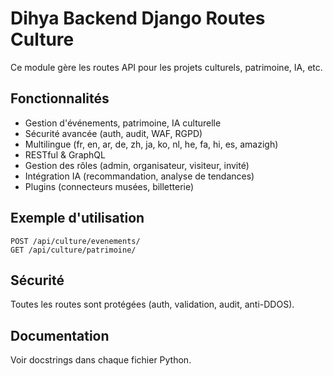 # Dihya Backend Django Routes Culture

Ce module gère les routes API pour les projets culturels, patrimoine, IA, etc.

## Fonctionnalités
- Gestion d'événements, patrimoine, IA culturelle
- Sécurité avancée (auth, audit, WAF, RGPD)
- Multilingue (fr, en, ar, de, zh, ja, ko, nl, he, fa, hi, es, amazigh)
- RESTful & GraphQL
- Gestion des rôles (admin, organisateur, visiteur, invité)
- Intégration IA (recommandation, analyse de tendances)
- Plugins (connecteurs musées, billetterie)

## Exemple d'utilisation
```http
POST /api/culture/evenements/
GET /api/culture/patrimoine/
```

## Sécurité
Toutes les routes sont protégées (auth, validation, audit, anti-DDOS).

## Documentation
Voir docstrings dans chaque fichier Python.
